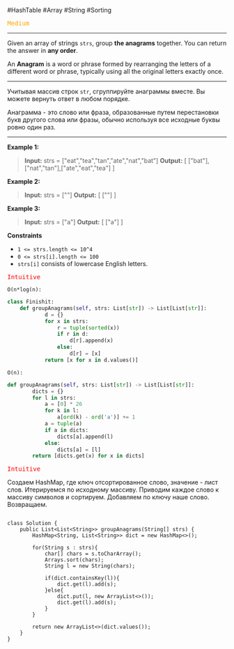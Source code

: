 #HashTable #Array #String #Sorting 

<kbd><span style="color:orange;">Medium</span> </kbd>

---
Given an array of strings `strs`, group **the anagrams** together. You can return the answer in **any order**.

An **Anagram** is a word or phrase formed by rearranging the letters of a different word or phrase, typically using all the original letters exactly once.

---
Учитывая массив строк `str`, сгруппируйте анаграммы вместе. Вы можете вернуть ответ в любом порядке.

Анаграмма - это слово или фраза, образованные путем перестановки букв другого слова или фразы, обычно используя все исходные буквы ровно один раз.

---
**Example 1:**

>**Input:** strs = ["eat","tea","tan","ate","nat","bat"]
>**Output:** [ ["bat"],["nat","tan"],["ate","eat","tea"] ]

**Example 2:**

>**Input:** strs = [""]
>**Output:** [ [""] ]

**Example 3:**

>**Input:** strs = ["a"]
>**Output:** [ ["a"] ]

**Constraints**
- `1 <= strs.length <= 10^4`
- `0 <= strs[i].length <= 100`
- `strs[i]` consists of lowercase English letters.

<kbd><span style="color:red;"> Intuitive</span></kbd>


`O(n*log(n):`

```Python
class Finishit:
	def groupAnagrams(self, strs: List[str]) -> List[List[str]]:
	        d = {}
	        for x in strs:
	            r = tuple(sorted(x))
	            if r in d:
	                d[r].append(x)
	            else:
	                d[r] = [x]
	        return [x for x in d.values()]
```

`O(n):`

```Python
def groupAnagrams(self, strs: List[str]) -> List[List[str]]:
        dicts = {}
        for l in strs:
            a = [0] * 26
            for k in l:
                a[ord(k) - ord('a')] += 1
            a = tuple(a)
            if a in dicts:
                dicts[a].append(l)
            else:
                dicts[a] = [l]
        return [dicts.get(x) for x in dicts]
```


<kbd><span style="color:red;"> Intuitive</span></kbd>

Создаем HashMap, где ключ отсортированное слово, значение - лист слов. Итерируемся по исходному массиву. Приводим каждое слово к массиву символов и сортируем. Добавляем по ключу наше слово. Возвращаем. 

```run-java

class Solution {
    public List<List<String>> groupAnagrams(String[] strs) {
        HashMap<String, List<String>> dict = new HashMap<>();

        for(String s : strs){
            char[] chars = s.toCharArray();
            Arrays.sort(chars);
            String l = new String(chars);

            if(dict.containsKey(l)){
                dict.get(l).add(s);
            }else{
                dict.put(l, new ArrayList<>());
                dict.get(l).add(s);
            }
        }

        return new ArrayList<>(dict.values());
    }
}

```

